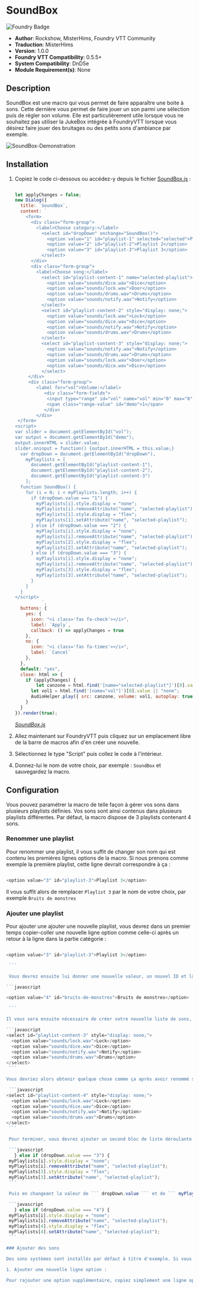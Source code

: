 # SoundBox

![Foundry Badge](https://img.shields.io/badge/Foundry-v0.5.5-informational)

* **Author**: Rockshow, MisterHims, Foundry VTT Community
* **Traduction**: MisterHims
* **Version**: 1.0.0
* **Foundry VTT Compatibility**: 0.5.5+
* **System Compatibility**: DnD5e
* **Module Requirement(s)**: None

## Description

SoundBox est une macro qui vous permet de faire apparaître une boite à sons. Cette dernière vous permet de faire jouer un son parmi une sélection puis de régler son volume. Elle est particulièrement utile lorsque vous ne souhaitez pas utiliser la JukeBox intégrée à FoundryVTT lorsque vous désirez faire jouer des bruitages ou des petits sons d'ambiance par exemple.



![SoundBox-Demonstration](https://github.com/MisterHims/FoundryVTT/blob/master/ScriptMacros/SoundBox/FR/images/dem_01.gif)

## Installation

1. Copiez le code ci-dessous ou accédez-y depuis le fichier [SoundBox.js](https://github.com/MisterHims/FoundryVTT/blob/master/ScriptMacros/SoundBox/FR/SoundBox.js) :

   ```javascript

   let applyChanges = false;
   new Dialog({
     title: `SoundBox`,
     content: `
       <form>
         <div class="form-group">
           <label>Choose category:</label>
             <select id="dropDown" onchange="SoundBox()">
               <option value="1" id="playlist-1" selected="selected">Playlist 1</option>
               <option value="2" id="playlist-2">Playlist 2</option>
               <option value="3" id="playlist-3">Playlist 3</option>
             </select>
         </div>
         <div class="form-group">
           <label>Choose song:</label>
             <select id="playlist-content-1" name="selected-playlist">
               <option value="sounds/dice.wav">Dice</option>
               <option value="sounds/lock.wav">Door</option>
               <option value="sounds/drums.wav">Drums</option>
               <option value="sounds/notify.wav">Notify</option>
             </select>
             <select id="playlist-content-2" style="display: none;">
               <option value="sounds/lock.wav">Lock</option>
               <option value="sounds/dice.wav">Dice</option>
               <option value="sounds/notify.wav">Notify</option>
               <option value="sounds/drums.wav">Drums</option>
             </select>
             <select id="playlist-content-3" style="display: none;">
               <option value="sounds/notify.wav">Notify</option>
               <option value="sounds/drums.wav">Drums</option>
               <option value="sounds/lock.wav">Door</option>
               <option value="sounds/dice.wav">Dice</option>
             </select>
        </div>
        <div class="form-group">
           <label for="vol">Volume:</label>
              <div class="form-fields">
               <input type="range" id="vol" name="vol" min="0" max="8" value="1" step="0.2" data-dtype="Number">
               <span class="range-value" id="demo">1</span>
              </div>
           </div>
    </form>
   <script>
   var slider = document.getElementById("vol");
   var output = document.getElementById("demo");
   output.innerHTML = slider.value;
   slider.oninput = function() {output.innerHTML = this.value;}
     var dropDown = document.getElementById("dropDown"),
       myPlaylists = [
         document.getElementById("playlist-content-1"),
         document.getElementById("playlist-content-2"),
         document.getElementById("playlist-content-3")
       ];
     function SoundBox() {
       for (i = 0; i < myPlaylists.length; i++) {
         if (dropDown.value === "1") {
           myPlaylists[i].style.display = "none";
           myPlaylists[i].removeAttribute("name", "selected-playlist");
           myPlaylists[1].style.display = "flex";
           myPlaylists[1].setAttribute("name", "selected-playlist");
         } else if (dropDown.value === "2") {
           myPlaylists[i].style.display = "none";
           myPlaylists[i].removeAttribute("name", "selected-playlist");
           myPlaylists[2].style.display = "flex";
           myPlaylists[2].setAttribute("name", "selected-playlist");
         } else if (dropDown.value === "3") {
           myPlaylists[i].style.display = "none";
           myPlaylists[i].removeAttribute("name", "selected-playlist");
           myPlaylists[3].style.display = "flex";
           myPlaylists[3].setAttribute("name", "selected-playlist");
         }
       }
     }
   </script>
             `,
     buttons: {
       yes: {
         icon: "<i class='fas fa-check'></i>",
         label: `Apply`,
         callback: () => applyChanges = true
       },
       no: {
         icon: "<i class='fas fa-times'></i>",
         label: `Cancel`
       },
     },
     default: "yes",
     close: html => {
       if (applyChanges) {
           let canzone = html.find('[name="selected-playlist"]')[0].value || "none";
         let vol1 = html.find('[name="vol"]')[0].value || "none";
         AudioHelper.play({ src: canzone, volume: vol1, autoplay: true, loop: false }, true);
       }
     }
   }).render(true);

   ```

   *[SoundBox.js](https://github.com/MisterHims/FoundryVTT/blob/master/ScriptMacros/SoundBox/FR/SoundBox.js)*

2. Allez maintenant sur FoundryVTT puis cliquez sur un emplacement libre de la barre de macros afin d'en créer une nouvelle.

3. Sélectionnez le type "Script" puis collez le code à l'intérieur.

4. Donnez-lui le nom de votre choix, par exemple : ``` SoundBox ``` et sauvegardez la macro.

## Configuration

Vous pouvez paramétrer la macro de telle façon à gérer vos sons dans plusieurs playlists définies. Vos sons sont ainsi contenus dans plusieurs playlists différentes.
Par défaut, la macro dispose de 3 playlists contenant 4 sons.

### Renommer une playlist

   Pour renommer une playlist, il vous suffit de changer son nom qui est contenu les premières lignes options de la macro.
   Si nous prenons comme exemple la première playlist, cette ligne devrait correspondre à ça :

   ```javascript

   <option value="3" id="playlist-3">Playlist 3</option>

   ```

   Il vous suffit alors de remplacer ``` Playlist 3 ``` par le nom de votre choix, par exemple ``` Bruits de monstres ```

### Ajouter une playlist

   Pour ajouter une ajouter une nouvelle playlist, vous devrez dans un premier temps copier-coller une nouvelle ligne option comme celle-ci après un retour à la ligne dans la partie catégorie :

   ```javascript

   <option value="3" id="playlist-3">Playlist 3</option>

    ```

    Vous devrez ensuite lui donner une nouvelle valeur, un nouvel ID et là renommer, évitez tout espaces et caractères spéciaux pour le nouvel ID. En gardant notre exemple donné ci-dessous, cette nouvelle ligne devrait alors ressembler à ça :

   ```javascript

   <option value="4" id="bruits-de-monstres">Bruits de monstres</option>

    ```  

   Il vous sera ensuite nécessaire de créer votre nouvelle liste de sons, vous devrez alors copier-coller un nouveau bloc-sélection après un retour à la ligne :

   ```javascript
   <select id="playlist-content-3" style="display: none;">
     <option value="sounds/lock.wav">Lock</option>
     <option value="sounds/dice.wav">Dice</option>
     <option value="sounds/notify.wav">Notify</option>
     <option value="sounds/drums.wav">Drums</option>
   </select>
    ```

   Vous devriez alors obtenir quelque chose comme ça après avoir renommé son ID, dans cet exemple nous avons renommé ``` id="playlist-content-3" ``` en ``` id="playlist-content-4" ``` :

    ```javascript
   <select id="playlist-content-4" style="display: none;">
     <option value="sounds/lock.wav">Lock</option>
     <option value="sounds/dice.wav">Dice</option>
     <option value="sounds/notify.wav">Notify</option>
     <option value="sounds/drums.wav">Drums</option>
   </select>
    ```

    Pour terminer, vous devrez ajouter un second bloc de liste déroulante un peu plus bas dans le code en faisant un copier-coller de la ligne suivante :

    ```javascript
      } else if (dropDown.value === "3") {
    myPlaylists[i].style.display = "none";
    myPlaylists[i].removeAttribute("name", "selected-playlist");
    myPlaylists[3].style.display = "flex";
    myPlaylists[3].setAttribute("name", "selected-playlist");
    ```

    Puis en changeant la valeur de ``` dropDown.value ``` et de ``` myPlaylists ``` à par exemple 4 pour une quatrième playlist  :

    ```javascript
      } else if (dropDown.value === "4") {
    myPlaylists[i].style.display = "none";
    myPlaylists[i].removeAttribute("name", "selected-playlist");
    myPlaylists[4].style.display = "flex";
    myPlaylists[4].setAttribute("name", "selected-playlist");
    ```

### Ajouter des sons

Des sons systèmes sont installés par défaut à titre d'exemple. Si vous souhaitez ajouter vos propres sons, voici la marche à suivre :

1. Ajouter une nouvelle ligne option :

Pour rajouter une option supplémentaire, copiez simplement une ligne option comme celle-ci : ``` <option value="sounds/lock.wav">Lock</option> ``` puis collez là après un retour à la ligne dans la playlist de votre choix.